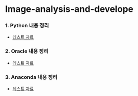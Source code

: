 # Image-analysis-and-develope

### 1. Python 내용 정리
 - [테스트 자료](https://github.com/madfalc0n/Image-analysis-and-develope/blob/master/python/README.md)

### 2. Oracle 내용 정리
 - [테스트 자료](https://github.com/madfalc0n/Image-analysis-and-develope/blob/master/oracle/README.md)

### 3. Anaconda 내용 정리
 - [테스트 자료](https://github.com/madfalc0n/Image-analysis-and-develope/blob/master/anaconda/README.md)
